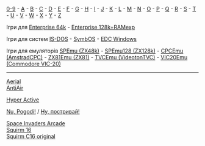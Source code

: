 [0-9](0/games-0.md) - [A](a/games-a.md) - [B](b/games-b.md) - [C](c/games-c.md) - [D](d/games-d.md) - [E](e/games-e.md) - [F](f/games-f.md) - [G](g/games-g.md) - [H](h/games-h.md) - [I](i/games-i.md) - [J](j/games-j.md) - [K](k/games-k.md) - [L](l/games-l.md) - [M](m/games-m.md) - [N](n/games-n.md) - [O](o/games-o.md) - [P](p/games-p.md) - [Q](q/games-q.md) - [R](r/games-r.md) - [S](s/games-s.md) - [T](t/games-t.md) - [U](u/games-u.md) - [V](v/games-v.md) - [W](w/games-w.md) - [X](x/games-x.md) - [Y](y/games-y.md) - [Z](z/games-z.md)

Ігри для [Enterprise 64k](games-ep64.md) - [Enterprise 128k+RAMexp](games-epramexp.md)

Ігри для систем [IS-DOS](games-is-dos.md) - [SymbOS](games-symbos.md) - [EDC Windows](games-edcw.md)

Ігри для емуляторів [SPEmu (ZX48k)](zxemu/games-zx48.md) - [SPEmu128 (ZX128k)](zxemu/games-zx128.md) - [CPCEmu (AmstradCPC)](cpcemu/games-cpc.md) - [ZX81Emu (ZX81)](zx81emu/games-zx81.md) - [TVCEmu (VideotonTVC)](tvcemu/games-tvc.md) - [VIC20Emu (Commodore VIC-20)](vic20emu/games-vic20.md)

----------
[Aerial](a/sg-aerial.md)  
[AntiAir](a/sg-antiair.md)  

[Hyper Active](h/sg-hyperactive.md)  

[Nu, Pogodi!](n/sg-nupogodi.md) / [Ну, постривай!](n/sg-nupogodi.md)

[Space Invaders Arcade](s/sg-spaceinvaders-arcade.md)  
[Squirm 16](s/sg-squirm16.md)  
[Squirm C16 original](s/sg-squirmc16.md)